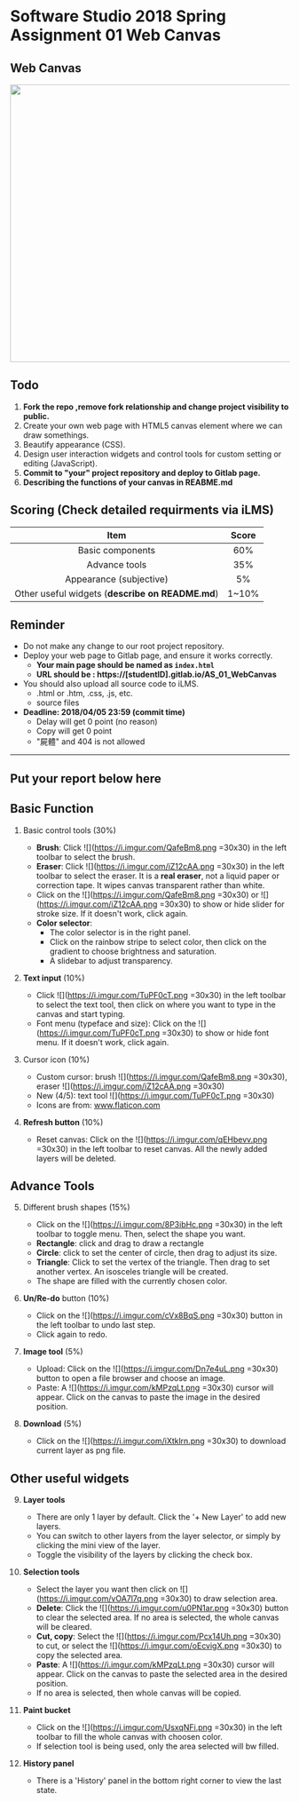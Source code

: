 # Software Studio 2018 Spring Assignment 01 Web Canvas

## Web Canvas
<img src="example01.gif" width="700px" height="500px"></img>

## Todo
1. **Fork the repo ,remove fork relationship and change project visibility to public.**
2. Create your own web page with HTML5 canvas element where we can draw somethings.
3. Beautify appearance (CSS).
4. Design user interaction widgets and control tools for custom setting or editing (JavaScript).
5. **Commit to "your" project repository and deploy to Gitlab page.**
6. **Describing the functions of your canvas in REABME.md**

## Scoring (Check detailed requirments via iLMS)

| **Item**                                         | **Score** |
| :----------------------------------------------: | :-------: |
| Basic components                                 | 60%       |
| Advance tools                                    | 35%       |
| Appearance (subjective)                          | 5%        |
| Other useful widgets (**describe on README.md**) | 1~10%     |

## Reminder
* Do not make any change to our root project repository.
* Deploy your web page to Gitlab page, and ensure it works correctly.
    * **Your main page should be named as ```index.html```**
    * **URL should be : https://[studentID].gitlab.io/AS_01_WebCanvas**
* You should also upload all source code to iLMS.
    * .html or .htm, .css, .js, etc.
    * source files
* **Deadline: 2018/04/05 23:59 (commit time)**
    * Delay will get 0 point (no reason)
    * Copy will get 0 point
    * "屍體" and 404 is not allowed

---

## Put your report below here

## Basic Function
1. Basic control tools (30%)

    - **Brush**: Click ![](https://i.imgur.com/QafeBm8.png =30x30) in the left toolbar to select the brush.
    - **Eraser**: Click ![](https://i.imgur.com/iZ12cAA.png =30x30) in the left toolbar to select the eraser. It is a **real eraser**, not a liquid paper or correction tape. It wipes canvas transparent rather than white.
    - Click on the ![](https://i.imgur.com/QafeBm8.png =30x30) or ![](https://i.imgur.com/iZ12cAA.png =30x30) to show or hide slider for stroke size. If it doesn't work, click again.
   - **Color selector**:
        - The color selector is in the right panel.
        - Click on the rainbow stripe to select color, then click on the gradient to choose brightness and saturation.
        - A slidebar to adjust transparency.
    
2. **Text input** (10%)
    - Click ![](https://i.imgur.com/TuPF0cT.png =30x30) in the left toolbar to select the text tool, then click on where you want to type in the canvas and start typing.
    - Font menu (typeface and size): Click on the ![](https://i.imgur.com/TuPF0cT.png =30x30) to show or hide font menu. If it doesn't work, click again.

3. Cursor icon (10%)
    - Custom cursor: brush ![](https://i.imgur.com/QafeBm8.png =30x30), eraser ![](https://i.imgur.com/iZ12cAA.png =30x30)
    - New (4/5): text tool ![](https://i.imgur.com/TuPF0cT.png =30x30)
    - Icons are from: www.flaticon.com
    
4. **Refresh button** (10%)
    - Reset canvas: Click on the ![](https://i.imgur.com/qEHbevv.png =30x30) in the left toolbar to reset canvas. All the newly added layers will be deleted. 

## Advance Tools

5. Different brush shapes (15%)
    - Click on the ![](https://i.imgur.com/8P3ibHc.png =30x30) in the left toolbar to toggle menu. Then, select the shape you want.
    - **Rectangle**: click and drag to draw a rectangle
    - **Circle**: click to set the center of circle, then drag to adjust its size.
    - **Triangle**: Click to set the vertex of the triangle. Then drag to set another vertex. An isosceles triangle will be created.
    - The shape are filled with the currently chosen color.

6. **Un/Re-do** button (10%)
    - Click on the ![](https://i.imgur.com/cVx8BqS.png =30x30) button in the left toolbar to undo last step. 
    - Click again to redo.
    
7. **Image tool** (5%)
    - Upload: Click on the ![](https://i.imgur.com/Dn7e4uL.png =30x30) button to open a file browser and choose an image.
    - Paste: A ![](https://i.imgur.com/kMPzqLt.png =30x30) cursor will appear. Click on the canvas to paste the image in the desired position.

8. **Download** (5%)
    - Click on the ![](https://i.imgur.com/iXtklrn.png =30x30) to download current layer as png file.

## Other useful widgets

9. **Layer tools**
    - There are only 1 layer by default. Click the '+ New Layer' to add new layers. 
    - You can switch to other layers from the layer selector, or simply by clicking the mini view of the layer.
    - Toggle the visibility of the layers by clicking the check box. 

10. **Selection tools**
    - Select the layer you want then click on ![](https://i.imgur.com/vOA7l7q.png =30x30) to draw selection area. 
    - **Delete**: Click the ![](https://i.imgur.com/u0PN1ar.png =30x30) button to clear the selected area. If no area is selected, the whole canvas will be cleared.
    - **Cut, copy**: Select the ![](https://i.imgur.com/Pcx14Uh.png =30x30) to cut, or select the ![](https://i.imgur.com/oEcvigX.png =30x30) to copy the selected area. 
    - **Paste**: A ![](https://i.imgur.com/kMPzqLt.png =30x30) cursor will appear. Click on the canvas to paste the selected area in the desired position.
    - If no area is selected, then whole canvas will be copied. 

11. **Paint bucket**
    - Click on the ![](https://i.imgur.com/UsxqNFi.png =30x30) in the left toolbar to fill the whole canvas with choosen color. 
    - If selection tool is being used, only the area selected will bw filled.

12. **History panel**
    - There is a 'History' panel in the bottom right corner to view the last state.